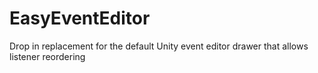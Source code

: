 # EasyEventEditor
Drop in replacement for the default Unity event editor drawer that allows listener reordering
